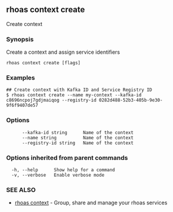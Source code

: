 ## rhoas context create

Create context

### Synopsis

Create a context and assign service identifiers

```
rhoas context create [flags]
```

### Examples

```
## Create context with Kafka ID and Service Registry ID
$ rhoas context create --name my-context --kafka-id c8696ncpoj7gdjmaiqog --registry-id 0282d488-52b3-405b-9e30-9f6f9407de57

```

### Options

```
      --kafka-id string      Name of the context
      --name string          Name of the context
      --registry-id string   Name of the context
```

### Options inherited from parent commands

```
  -h, --help      Show help for a command
  -v, --verbose   Enable verbose mode
```

### SEE ALSO

* [rhoas context](rhoas_context.md)	 - Group, share and manage your rhoas services

